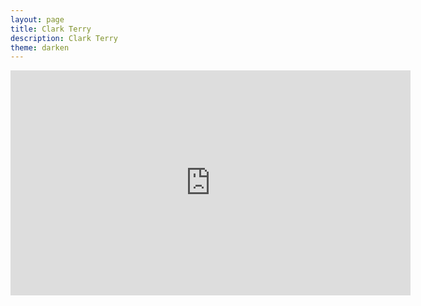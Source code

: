 ```yaml
---
layout: page
title: Clark Terry
description: Clark Terry
theme: darken 
---
```


<iframe width="640" height="360" src="https://www.youtube.com/embed/wQAsjBkFMAo" frameborder="0" allowfullscreen></iframe>